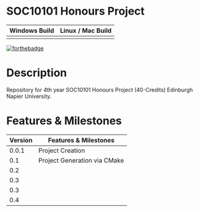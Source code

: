 # SOC10101 Honours Project

| Windows Build | Linux / Mac Build |
| ------------- | ------------- |
|  |  |

[![forthebadge](https://forthebadge.com/images/badges/built-with-science.svg)](https://forthebadge.com)

# Description

Repository for 4th year SOC10101 Honours Project (40-Credits) Edinburgh Napier University.

# Features & Milestones

| Version | Features & Milestones |
| ------ | ------ |
| 0.0.1 | Project Creation |
| 0.1 | Project Generation via CMake |
| 0.2 |  |
| 0.3 |  |
| 0.3 |  |
| 0.4 |  |


